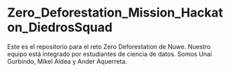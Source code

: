 # Zero_Deforestation_Mission_Hackaton_DiedrosSquad
Este es el repositorio para el reto Zero Deforestation de Nuwe. Nuestro equipo está integrado por estudiantes de ciencia de datos. Somos Unai Gurbindo, Mikel Aldea y Ander Aquerreta.
